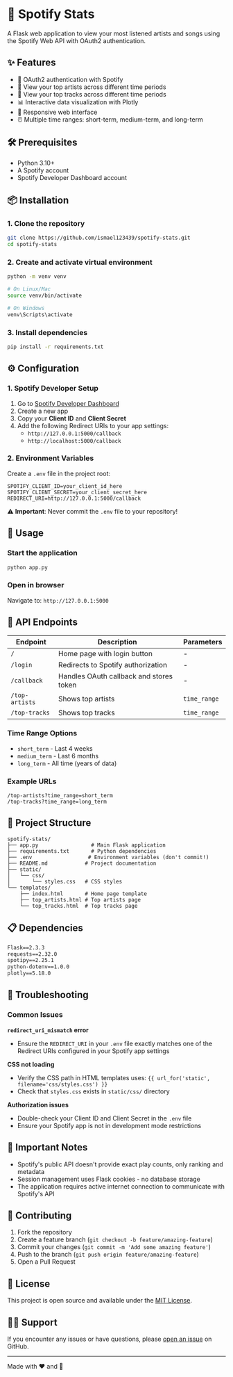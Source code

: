 # 🎵 Spotify Stats

A Flask web application to view your most listened artists and songs using the Spotify Web API with OAuth2 authentication.

## ✨ Features

- 🔐 OAuth2 authentication with Spotify
- 🎤 View your top artists across different time periods
- 🎵 View your top tracks across different time periods
- 📊 Interactive data visualization with Plotly
- 📱 Responsive web interface
- ⏰ Multiple time ranges: short-term, medium-term, and long-term

## 🛠️ Prerequisites

- Python 3.10+
- A Spotify account
- Spotify Developer Dashboard account

## 📦 Installation

### 1. Clone the repository
```bash
git clone https://github.com/ismael123439/spotify-stats.git
cd spotify-stats
```

### 2. Create and activate virtual environment
```bash
python -m venv venv

# On Linux/Mac
source venv/bin/activate

# On Windows
venv\Scripts\activate
```

### 3. Install dependencies
```bash
pip install -r requirements.txt
```

## ⚙️ Configuration

### 1. Spotify Developer Setup

1. Go to [Spotify Developer Dashboard](https://developer.spotify.com/dashboard/)
2. Create a new app
3. Copy your **Client ID** and **Client Secret**
4. Add the following Redirect URIs to your app settings:
   - `http://127.0.0.1:5000/callback`
   - `http://localhost:5000/callback`

### 2. Environment Variables

Create a `.env` file in the project root:

```env
SPOTIFY_CLIENT_ID=your_client_id_here
SPOTIFY_CLIENT_SECRET=your_client_secret_here
REDIRECT_URI=http://127.0.0.1:5000/callback
```

⚠️ **Important**: Never commit the `.env` file to your repository!

## 🚀 Usage

### Start the application
```bash
python app.py
```

### Open in browser
Navigate to: `http://127.0.0.1:5000`

## 📍 API Endpoints

| Endpoint | Description | Parameters |
|----------|-------------|------------|
| `/` | Home page with login button | - |
| `/login` | Redirects to Spotify authorization | - |
| `/callback` | Handles OAuth callback and stores token | - |
| `/top-artists` | Shows top artists | `time_range` |
| `/top-tracks` | Shows top tracks | `time_range` |

### Time Range Options

- `short_term` - Last 4 weeks
- `medium_term` - Last 6 months  
- `long_term` - All time (years of data)

### Example URLs
```
/top-artists?time_range=short_term
/top-tracks?time_range=long_term
```

## 📁 Project Structure

```
spotify-stats/
├── app.py                 # Main Flask application
├── requirements.txt       # Python dependencies
├── .env                  # Environment variables (don't commit!)
├── README.md            # Project documentation
├── static/
│   └── css/
│       └── styles.css   # CSS styles
└── templates/
    ├── index.html       # Home page template
    ├── top_artists.html # Top artists page
    └── top_tracks.html  # Top tracks page
```

## 📋 Dependencies

```txt
Flask==2.3.3
requests==2.32.0
spotipy==2.25.1
python-dotenv==1.0.0
plotly==5.18.0
```

## 🔧 Troubleshooting

### Common Issues

**`redirect_uri_mismatch` error**
- Ensure the `REDIRECT_URI` in your `.env` file exactly matches one of the Redirect URIs configured in your Spotify app settings

**CSS not loading**
- Verify the CSS path in HTML templates uses: `{{ url_for('static', filename='css/styles.css') }}`
- Check that `styles.css` exists in `static/css/` directory

**Authorization issues**
- Double-check your Client ID and Client Secret in the `.env` file
- Ensure your Spotify app is not in development mode restrictions

## 📝 Important Notes

- Spotify's public API doesn't provide exact play counts, only ranking and metadata
- Session management uses Flask cookies - no database storage
- The application requires active internet connection to communicate with Spotify's API

## 🤝 Contributing

1. Fork the repository
2. Create a feature branch (`git checkout -b feature/amazing-feature`)
3. Commit your changes (`git commit -m 'Add some amazing feature'`)
4. Push to the branch (`git push origin feature/amazing-feature`)
5. Open a Pull Request

## 📜 License

This project is open source and available under the [MIT License](LICENSE).

## 🙋‍♂️ Support

If you encounter any issues or have questions, please [open an issue](https://github.com/ismael123439/spotify-stats/issues) on GitHub.

---

Made with ❤️ and 🎵